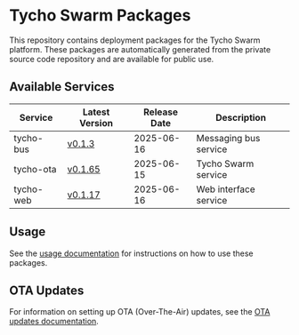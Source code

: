 # Tycho Swarm Packages

This repository contains deployment packages for the Tycho Swarm platform. These packages are automatically generated
from the private source code repository and are available for public use.

## Available Services

| Service | Latest Version | Release Date | Description |
|---------|---------------|--------------|-------------|
| tycho-bus | [v0.1.3](services/tycho-bus/vv0.1.3.tar.gz) | 2025-06-16 | Messaging bus service |
| tycho-ota | [v0.1.65](services/tycho-ota/vv0.1.65.tar.gz) | 2025-06-15 | Tycho Swarm service |
| tycho-web | [v0.1.17](services/tycho-web/vv0.1.17.tar.gz) | 2025-06-16 | Web interface service |

## Usage

See the [usage documentation](docs/usage.md) for instructions on how to use these packages.

## OTA Updates

For information on setting up OTA (Over-The-Air) updates, see the [OTA updates documentation](docs/ota-updates.md).
